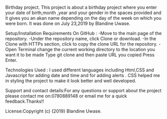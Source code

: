 Birthday project.
   This project is about a birthday project where you enter your date of birth,month ,year and your gender in the spaces provided and it gives you an akan name depending on the day of the week on which you were born.
   It was done on July 23,2019 by Blandine Uwase.

Setup/Installation Requirements On GitHub : 
  -Move to the main page of the repository. 
  -Under the repository name, click Clone or download. 
  -In the Clone with HTTPs section, click to copy the clone URL for the      repository. 
  -Open Terminal change the current working directory to the location you    want it to be made Type git clone and then paste URL you copied Press     Enter.

Technologies Used : I used different languages including Html,CSS and         Javascript for adding date and time and for adding alerts . CSS helped me   in styling the project to make it look better and well developed.
  
Support and contact details:For any questions or support about the project    please contact me on:0780889148 or email me for a quick feedback.Thanks!! 

License:Copyright (c) {2019} Blandine Uwase.
